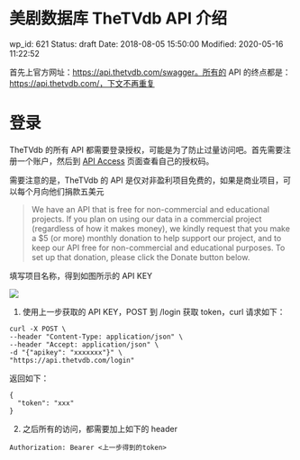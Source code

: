 # 美剧数据库 TheTVdb API 介绍


wp_id: 621
Status: draft
Date: 2018-08-05 15:50:00
Modified: 2020-05-16 11:22:52


首先上官方网址：https://api.thetvdb.com/swagger。所有的 API 的终点都是：https://api.thetvdb.com/，下文不再重复

# 登录

TheTVdb 的所有 API 都需要登录授权，可能是为了防止过量访问吧。首先需要注册一个账户，然后到 [API Access](https://www.thetvdb.com/member/api) 页面查看自己的授权码。

需要注意的是，TheTVdb 的 API 是仅对非盈利项目免费的，如果是商业项目，可以每个月向他们捐款五美元

> We have an API that is free for non-commercial and educational projects. If you plan on using our data in a commercial project (regardless of how it makes money), we kindly request that you make a $5 (or more) monthly donation to help support our project, and to keep our API free for non-commercial and educational purposes.  To set up that donation, please click the Donate button below.

填写项目名称，得到如图所示的 API KEY

![](https://ws3.sinaimg.cn/large/006tKfTcly1ftznkoerkzj318i0lstbd.jpg)

1. 使用上一步获取的 API KEY，POST 到 /login 获取 token，curl 请求如下：

```
curl -X POST \
--header "Content-Type: application/json" \
--header "Accept: application/json" \
-d "{"apikey": "xxxxxxx"}" \
"https://api.thetvdb.com/login"
```

返回如下：

```
{
  "token": "xxx"
}
```

2. 之后所有的访问，都需要加上如下的 header

```
Authorization: Bearer <上一步得到的token>
```